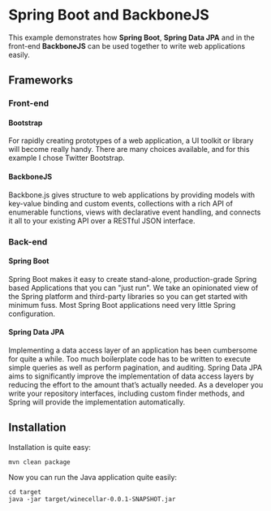 # Spring Boot and BackboneJS
This example demonstrates how **Spring Boot**, **Spring Data JPA** and in the front-end **BackboneJS** can be used together to write web applications easily.

## Frameworks

### Front-end

#### Bootstrap
For rapidly creating prototypes of a web application, a UI toolkit or library will become really handy. There are many choices available, and for this example I chose Twitter Bootstrap.

#### BackboneJS
Backbone.js gives structure to web applications by providing models with key-value binding and custom events, collections with a rich API of enumerable functions, views with declarative event handling, and connects it all to your existing API over a RESTful JSON interface.

### Back-end

#### Spring Boot
Spring Boot makes it easy to create stand-alone, production-grade Spring based Applications that you can "just run". We take an opinionated view of the Spring platform and third-party libraries so you can get started with minimum fuss. Most Spring Boot applications need very little Spring configuration.

#### Spring Data JPA
Implementing a data access layer of an application has been cumbersome for quite a while. Too much boilerplate code has to be written to execute simple queries as well as perform pagination, and auditing. Spring Data JPA aims to significantly improve the implementation of data access layers by reducing the effort to the amount that’s actually needed. As a developer you write your repository interfaces, including custom finder methods, and Spring will provide the implementation automatically.

## Installation
Installation is quite easy:

```
mvn clean package
```

Now you can run the Java application quite easily:
```
cd target
java -jar target/winecellar-0.0.1-SNAPSHOT.jar
```

